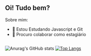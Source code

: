 ## Oi! Tudo bem?   

Sobre mim: 
- 🌱 Estou Estudando Javascript e Git
- 👯 Procuro colaborar como estagiário 


##

![Anurag's GitHub stats](https://github-readme-stats.vercel.app/api?username=kaiqueqpa&show_icons=true&theme=aura) [![Top Langs](https://github-readme-stats.vercel.app/api/top-langs/?username=kaiqueqpa&show_icons=true&theme=aura)](https://github.com/anuraghazra/github-readme-stats)
